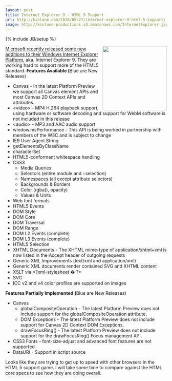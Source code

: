 ```yaml
---
layout: post
title: Internet Explorer 9 - HTML 5 Support
url: http://kinlane.com/2010/06/27/internet-explorer-9-html-5-support/
image: http://kinlane-productions.s3.amazonaws.com/InternetExplorer.jpg
---
```

{% include JB/setup %}
<p>
     <img class="alignnone c1" title="Internet Explorer" src="http://kinlane-productions.s3.amazonaws.com/InternetExplorer.jpg" alt="" width="200" align="right" /><a href="http://ie.microsoft.com/testdrive/info/ReleaseNotes/Default.html" target="_blank">Microsoft recently released some new additions to their Windows Internet Explorer Platform</a>, aka. Internet Explorer 9. They are working hard to support more of the HTML5 standard. <strong>Features Available <span class="c2">(</span></strong><span class="c2">Blue are New Releases)</span>
</p>
<ul class="mainlist">
     <li>
          <span class="c2">Canvas - In the latest Platform Preview we support all Canvas element APIs and most Canvas 2D Context APIs and attributes.</span>
     </li>
     <li>
          <span class="c2">&lt;video&gt; - MP4 H.264 playback support, using hardware or software decoding and support for WebM software is not included in this release</span>
     </li>
     <li>
          <span class="c2">&lt;audio&gt; - MP3 and AAC audio support</span>
     </li>
     <li>
          <span class="c2">window.msPerformance - This API is being worked in partnership with members of the W3C and is subject to change</span>
     </li>
     <li>IE9 User Agent String
     </li>
     <li>getElementsByClassName
     </li>
     <li>characterSet
     </li>
     <li>
          <span class="c2">HTML5-conformant whitespace handling</span>
     </li>
     <li>CSS3
          <ul class="mainlist">
               <li>Media Queries
               </li>
               <li>Selectors (entire module and ::selection)
               </li>
               <li>Namespaces (all except attribute selectors)
               </li>
               <li>
                    <span class="c2">Backgrounds &amp; Borders</span>
               </li>
               <li>Color (rgba(), opacity)
               </li>
               <li>
                    <span class="c2">Values &amp; Units</span>
               </li>
          </ul>
     </li>
     <li>
          <span class="c2">Web font formats</span>
     </li>
     <li>HTML5 Events
     </li>
     <li>
          <span class="c2">DOM Style</span>
     </li>
     <li>
          <span class="c2">DOM Core</span>
     </li>
     <li>DOM Traversal
     </li>
     <li>DOM Range
     </li>
     <li>DOM L2 Events (complete)
     </li>
     <li>DOM L3 Events (complete)
     </li>
     <li>HTML5 Selection
     </li>
     <li>
          <span class="c2">XHTML Documents - The XHTML mime-type of application/xhtml+xml is now listed in the Accept header of outgoing requests</span>
     </li>
     <li>
          <span class="c2">Generic XML Improvements (text/xml and application/xml)</span>
     </li>
     <li>
          <span class="c2">Generic XML documents render contained SVG and XHTML content</span>
     </li>
     <li>
          <span class="c2">XSLT via &lt;?xml-stylesheet � ?&gt;</span>
     </li>
     <li>SVG
     </li>
     <li>ICC v2 and v4 color profiles are supported on images
     </li>
</ul>
<p>
     <strong>Features Partially Implemented</strong> <span class="c2"><strong>(</strong>Blue are New Releases)</span>
</p>
<ul class="mainlist">
     <li>
          <span class="c2">Canvas</span>
          <ul class="mainlist">
               <li>
                    <span class="c2">globalCompositeOperation - The latest Platform Preview does not include support for the globalCompositeOperation attribute.</span>
               </li>
               <li>
                    <span class="c2">DOM Exceptions - The latest Platform Preview does not include support for Canvas 2D Context DOM Exceptions.</span>
               </li>
               <li>
                    <span class="c2">drawFocusRing() - The latest Platform Preview does not include support for the drawFocusRing() Focus management API.</span>
               </li>
          </ul>
     </li>
     <li>
          <span class="c2">CSS3 Fonts - font-size-adjust and advanced font features are not supported</span>
     </li>
     <li>DataURI - Support in script source
     </li>
</ul>
<p>
     Looks like they are trying to get up to speed with other browsers in the HTML 5 support game. I will take some time to compare against the HTML core specs to see how they are doing overall.
</p>